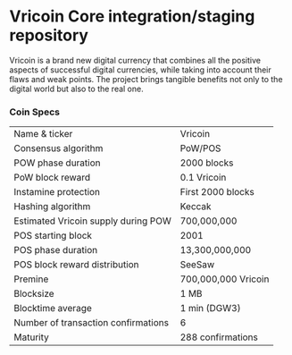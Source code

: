 Vricoin Core integration/staging repository
=====================================

Vricoin is a brand new digital currency that combines all the positive aspects of successful digital currencies, while taking into account their flaws and weak points.
The project brings tangible benefits not only to the digital world but also to the real one.

### Coin Specs

<table>
<tr><td>Name & ticker</td><td>Vricoin</td></tr>
<tr><td>Consensus algorithm</td><td>PoW/POS</td></tr>
<tr><td>POW phase duration</td><td>2000 blocks</td></tr>
<tr><td>PoW block reward</td><td>0.1 Vricoin</td></tr>
<tr><td>Instamine protection</td><td>First 2000 blocks</td></tr>
<tr><td>Hashing algorithm</td><td>Keccak</td></tr>
<tr><td>Estimated Vricoin supply during POW</td><td>700,000,000</td></tr>
<tr><td>POS starting block</td><td>2001</td></tr>
<tr><td>POS phase duration</td><td>13,300,000,000</td></tr>
<tr><td>POS block reward distribution</td><td>SeeSaw</td></tr>
<tr><td>Premine</td><td>700,000,000 Vricoin</td></tr>
<tr><td>Blocksize</td><td>1 MB</td></tr>
<tr><td>Blocktime average</td><td>1 min (DGW3)</td></tr>
<tr><td>Number of transaction confirmations</td><td>6</td></tr>
<tr><td>Maturity</td><td>288 confirmations</td></tr>
</table>

